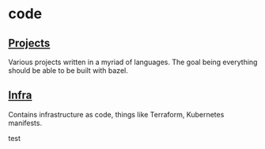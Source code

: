 # code

## [Projects](https://github.com/AmrikSD/code/tree/main/projects)

Various projects written in a myriad of languages.
The goal being everything should be able to be built with bazel.

## [Infra](https://github.com/AmrikSD/code/tree/main/infra)

Contains infrastructure as code, things like Terraform, Kubernetes manifests.

test
